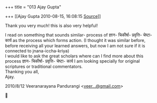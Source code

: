 +++
title = "013 Ajay Gupta"

+++
[[Ajay Gupta	2010-08-15, 16:08:15 [Source](https://groups.google.com/g/bvparishat/c/OSoRoGH83Lw)]]



Thank you very much! this is also very helpful!  
  
I read on something that sounds similar- process of ज्ञान- चिकीर्षा- प्रवृत्ति- चेष्टा- कार्य as the process which forms action. (I thought it was similar before, before receiving all your learned answers, but now I am not sure if it is connected to jnana-iccha-kriya)  
I would like to ask the great scholars where can I find more about this process ज्ञान- चिकीर्षा- प्रवृत्ति- चेष्टा- कार्य I am looking specially for original scriptures or traditional commentators.  
Thanking you all,  
Ajay.  
  

2010/8/12 Veeranarayana Pandurangi \<[veer...@gmail.com]()\>



